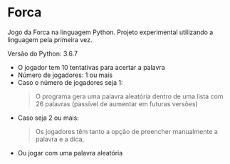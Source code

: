 # Forca
Jogo da Forca na linguagem Python. Projeto experimental utilizando a linguagem pela primeira vez.

Versão do Python: 3.6.7

* O jogador tem 10 tentativas para acertar a palavra
* Número de jogadores: 1 ou mais
* Caso o número de jogadores seja 1:
    > O programa gera uma palavra aleatória dentro de uma lista com 26 palavras (passível de aumentar em futuras versões)
* Caso seja 2 ou mais:
    > Os jogadores têm tanto a opção de preencher manualmente a palavra e a dica,
* Ou jogar com uma palavra aleatória